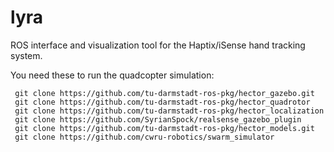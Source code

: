 # lyra
ROS interface and visualization tool for the Haptix/iSense hand tracking system.

You need these to run the quadcopter simulation:
~~~
 git clone https://github.com/tu-darmstadt-ros-pkg/hector_gazebo.git
 git clone https://github.com/tu-darmstadt-ros-pkg/hector_quadrotor
 git clone https://github.com/tu-darmstadt-ros-pkg/hector_localization
 git clone https://github.com/SyrianSpock/realsense_gazebo_plugin
 git clone https://github.com/tu-darmstadt-ros-pkg/hector_models.git
 git clone https://github.com/cwru-robotics/swarm_simulator
~~~
